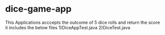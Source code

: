 # dice-game-app

This Applications acccepts the outcome of 5 dice rolls and return the score
it includes the below files 
1)DiceAppTest.java
2)DiceTest.java
